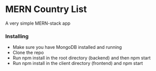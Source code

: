 # MERN Country List

A very simple MERN-stack app

### Installing

* Make sure you have MongoDB installed and running
* Clone the repo
* Run npm install in the root directory (backend) and then npm start
* Run npm install in the client directory (frontend) and npm start